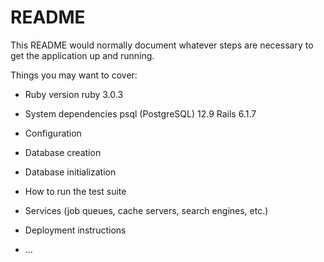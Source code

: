 # README

This README would normally document whatever steps are necessary to get the
application up and running.

Things you may want to cover:

* Ruby version
ruby 3.0.3

* System dependencies
psql (PostgreSQL) 12.9
Rails 6.1.7

* Configuration

* Database creation

* Database initialization

* How to run the test suite

* Services (job queues, cache servers, search engines, etc.)

* Deployment instructions

* ...
